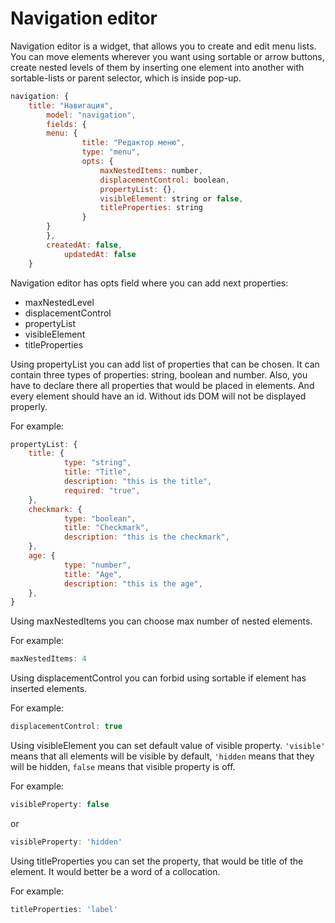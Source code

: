 # Navigation editor

Navigation editor is a widget, that allows you to create and edit menu lists.
You can move elements wherever you want using sortable or arrow buttons,
create nested levels of them by inserting one element into another with
sortable-lists or parent selector, which is inside pop-up.

```javascript
navigation: {
    title: "Навигация",
        model: "navigation",
        fields: {
        menu: {
                title: "Редактор меню", 
                type: "menu",
                opts: {
                    maxNestedItems: number,
                    displacementControl: boolean,
                    propertyList: {},
                    visibleElement: string or false,
                    titleProperties: string
                }
        }
        },
        createdAt: false,
            updatedAt: false
    }
```

Navigation editor has opts field where you can add next properties:
+ maxNestedLevel
+ displacementControl
+ propertyList
+ visibleElement
+ titleProperties

Using propertyList you can add list of properties that can be chosen.
It can contain three types of properties: string, boolean and number.
Also, you have to declare there all properties that would be placed in
elements. And every element should have an id. Without ids DOM will not be
displayed properly.

For example:
```javascript
propertyList: {
    title: {
            type: "string", 
            title: "Title",
            description: "this is the title",
            required: "true",
    },
    checkmark: {
            type: "boolean",
            title: "Checkmark",
            description: "this is the checkmark",
    },
    age: {
            type: "number",
            title: "Age",
            description: "this is the age",
    },
}
```

Using maxNestedItems you can choose max number of nested elements.

For example:
```javascript
maxNestedItems: 4
```

Using displacementControl you can forbid using sortable 
if element has inserted elements.

For example:
```javascript
displacementControl: true
```

Using visibleElement you can set default value of visible
property. ```'visible'``` means that all elements will be
visible by default, ```'hidden``` means that they will be
hidden, ```false``` means that visible property is off.

For example:
```javascript
visibleProperty: false
```
or
```javascript
visibleProperty: 'hidden'
```

Using titleProperties you can set the property, that would
be title of the element. It would better be a word of a
collocation.

For example:
```javascript
titleProperties: 'label'
```
